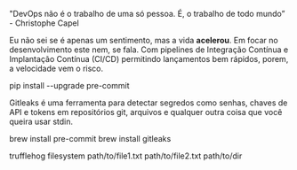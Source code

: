 "DevOps não é o trabalho de uma só pessoa. É, o trabalho de todo mundo” - Christophe Capel

Eu não sei se é apenas um sentimento, mas a vida **acelerou**. Em focar no desenvolvimento este nem, se fala.
Com pipelines de Integração Contínua e Implantação Contínua (CI/CD) permitindo lançamentos bem rápidos, porem, a velocidade vem o risco.

pip install --upgrade pre-commit

Gitleaks é uma ferramenta para detectar segredos como senhas, chaves de API e tokens em repositórios git, arquivos e qualquer outra coisa que você queira usar stdin.

brew install pre-commit
brew install gitleaks

trufflehog filesystem path/to/file1.txt path/to/file2.txt path/to/dir
